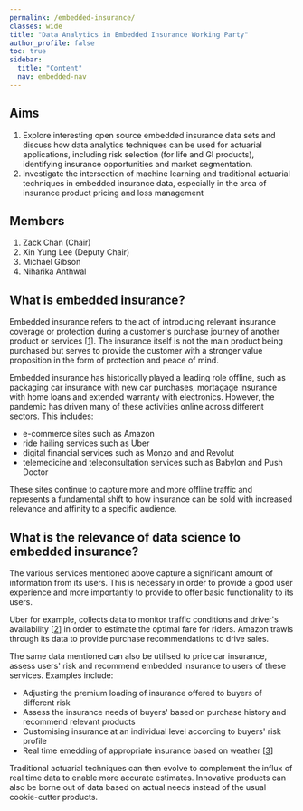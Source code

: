 ```yaml
---
permalink: /embedded-insurance/
classes: wide
title: "Data Analytics in Embedded Insurance Working Party"
author_profile: false
toc: true
sidebar:
  title: "Content"
  nav: embedded-nav
---
```


## Aims
1. Explore interesting open source embedded insurance data sets and discuss how data analytics techniques can be used for actuarial applications, including risk selection (for life and GI products), identifying insurance opportunities and market segmentation.
2. Investigate the intersection of machine learning and traditional actuarial techniques in embedded insurance data, especially in the area of insurance product pricing and loss management

## Members
1. Zack Chan (Chair) 
2. Xin Yung Lee (Deputy Chair)
3. Michael Gibson
4. Niharika Anthwal

## What is embedded insurance?
Embedded insurance refers to the act of introducing relevant insurance coverage or protection during a customer's purchase journey of another product or services [<a href="https://www.mapfre.com/en/insights/innovation/embedded-insurance/">1</a>]. The insurance itself is not the main product being purchased but serves to provide the customer with a stronger value proposition in the form of protection and peace of mind.

Embedded insurance has historically played a leading role offline, such as packaging car insurance with new car purchases, mortagage insurance with home loans and extended warranty with electronics. However, the pandemic has driven many of these activities online across different sectors. This includes:

* e-commerce sites such as Amazon
* ride hailing services such as Uber
* digital financial services such as Monzo and and Revolut
* telemedicine and teleconsultation services such as Babylon and Push Doctor

These sites continue to capture more and more offline traffic and represents a fundamental shift to how insurance can be sold with increased relevance and affinity to a specific audience. 

## What is the relevance of data science to embedded insurance?
The various services mentioned above capture a significant amount of information from its users. This is necessary in order to provide a good user experience and more importantly to provide to offer basic functionality to its users. 

Uber for example, collects data to monitor traffic conditions and driver's availability [<a href="https://www.linkedin.com/pulse/amazing-ways-uber-using-big-data-analytics-bernard-marr/">2</a>] in order to estimate the optimal fare for riders. Amazon trawls through its data to provide purchase recommendations to drive sales.

The same data mentioned can also be utilised to price car insurance, assess users' risk and recommend embedded insurance to users of these services. Examples include:

* Adjusting the premium loading of insurance offered to buyers of different risk
* Assess the insurance needs of buyers' based on purchase history and recommend relevant products
* Customising insurance at an individual level according to buyers' risk profile
* Real time emedding of appropriate insurance based on weather [<a href="https://www.droplet.sg/#/">3</a>]

Traditional actuarial techniques can then evolve to complement the influx of real time data to enable more accurate estimates. Innovative products can also be borne out of data based on actual needs instead of the usual cookie-cutter products. 

